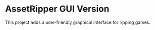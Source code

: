 ﻿# AssetRipper GUI Version

This project adds a user-friendly graphical interface for ripping games.